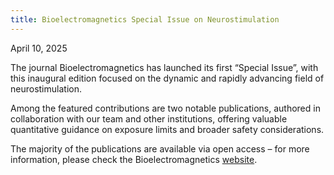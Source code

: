 ```yaml
---
title: Bioelectromagnetics Special Issue on Neurostimulation
---
```

April 10, 2025

The journal Bioelectromagnetics has launched its first “Special Issue”, with this inaugural edition focused on the dynamic and rapidly advancing field of neurostimulation.

Among the featured contributions are two notable publications, authored in collaboration with our team and other institutions, offering valuable quantitative guidance on exposure limits and broader safety considerations.

The majority of the publications are available via open access – for more information, please check the Bioelectromagnetics [website](https://onlinelibrary.wiley.com/doi/toc/10.1002/(ISSN)1521-186X.Neurostimulation).
